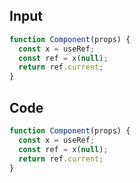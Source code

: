 
## Input

```javascript
function Component(props) {
  const x = useRef;
  const ref = x(null);
  return ref.current;
}

```

## Code

```javascript
function Component(props) {
  const x = useRef;
  const ref = x(null);
  return ref.current;
}

```
      